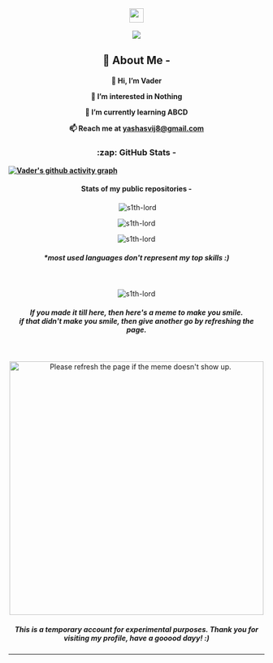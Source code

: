 <!--- Yeah, this template is copied from someone's profile who copied it from someone else's ;) --->
<br>
<h3 align="center">
  <img src="https://media.giphy.com/media/hvRJCLFzcasrR4ia7z/giphy.gif" width="28">
</h3>


<p align="center">
  <a href="https://ibb.co/Db4rHj5"><img src="https://readme-typing-svg.herokuapp.com?size=21&color=B37FFF&center=true&vCenter=true&lines=hey!+I'm+Darth+Vader;welcome+to+my+profile;I+am+trying+new+things+here;"></a>
</p>


### <h2 align="center" color="F85D7F">🚀 About Me -</h2>

<h4 align="center" color="B37FFF">

👋 Hi, I’m Vader

👀 I’m interested in Nothing

🌱 I’m currently learning ABCD

📫 Reach me at <a color="F85D7F" href="mailto:yashasvij8@gmail.com">yashasvij8@gmail.com<a> <h4>
  

  

 <h3 align="center" color="F85D7F">:zap: GitHub Stats -</h3>
 
 
[![Vader's github activity graph](https://denvercoder1-activity-graph.herokuapp.com/graph/?username=s1th-lord&bg_color=1F222E&color=B37FFF&line=F85D7F&point=FFFFFF&hide_border=true)](https://github.com/s1th-lord?tab=repositories)
 <h4 align="center" color="F85D7F">Stats of my public repositories -</h4>
<p align="center">&nbsp;<img align="center" src="https://github-readme-stats.vercel.app/api?username=s1th-lord&show_icons=true&count_private=true&bg_color=1F222E&title_color=B37FFF&text_color=FFFFFF&icon_color=F85D7F" alt="s1th-lord" /></p>
<p align="center"><img align="center" src="https://github-readme-streak-stats.herokuapp.com?user=s1th-lord&theme=holi-theme&date_format=M%20j%5B%2C%20Y%5D&background=1F222E&currStreakNum=B37FFF&sideNums=B37FFF&ring=F85D7F&fire=F85D7F" alt="s1th-lord" /></p>


<p align="center"><img align="center" src="https://github-readme-stats.vercel.app/api/top-langs/?username=s1th-lord&langs_count=6&layout=compact&theme=react&bg_color=1F222E&title_color=B37FFF&icon_color=F8D866" alt="s1th-lord" /></p>  
<h5 align="center" color="F85D7F">*most used languages don't represent my top skills :)</h5><br>


<p align="center"> <img src="https://komarev.com/ghpvc/?username=s1th-lord&label=Profile%20views&color=B37FFF&style=flat" alt="s1th-lord" /></p>




<h5 align="center" color="F85D7F">If you made it till here, then here's a meme to make you smile.<br> if that didn't make you smile, then give another go by refreshing the page.</h5><br>

 <p align="center">
    <img height="500px" src='https://random-memer.herokuapp.com/' alt="Please refresh the page if the meme doesn't show up.">
 </p>

<h5 align="center" color="F85D7F">This is a temporary account for experimental purposes. Thank you for visiting my profile, have a gooood dayy! :)</h5>


---
[website]: http://

[twitter]: https://twitter.com/

[instagram]: https://instagram.com/

[linkedin]: https://linkedin.com/in/




<!---
- 👋 Hi, I’m @s1th-lord
- 👀 I’m interested in ...
- 🌱 I’m currently learning ...
- 💞️ I’m looking to collaborate on ...
- 📫 How to reach me ...


s1th-lord/s1th-lord is a ✨ special ✨ repository because its `README.md` (this file) appears on your GitHub profile.
You can click the Preview link to take a look at your changes.
--->
